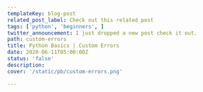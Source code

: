 ```yaml
---
templateKey: blog-post
related_post_label: Check out this related post
tags: ['python', 'beginners', ]
twitter_announcement: I just dropped a new post check it out.
path: custom-errors
title: Python Basics | Custom Errors
date: 2020-06-11T05:00:00Z
status: 'false'
description:
cover: '/static/pb/custom-errors.png'

---
```


<!--
<p style='text-align: center'>
<a href='https://waylonwalker.com/blog/custom-errors'>
  <img
    style='width:500px; max-width:80%; margin: auto;'
    src="https://waylonwalker.com/custom-errors.png"
    alt="Read more from the Python Basics | Custom Errors article"
  />
  </a>
</p>

-->
